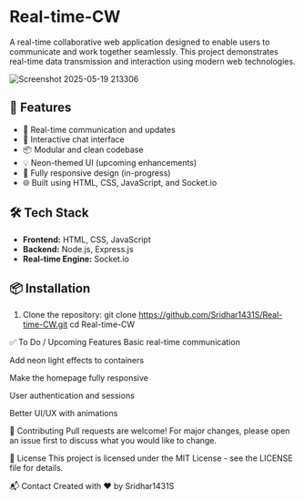 # Real-time-CW

A real-time collaborative web application designed to enable users to communicate and work together seamlessly. This project demonstrates real-time data transmission and interaction using modern web technologies.




![Screenshot 2025-05-19 213306](https://github.com/user-attachments/assets/fc9e956e-0f92-42a1-9e1e-2d8ded05a294)








## 🚀 Features

- 🔄 Real-time communication and updates
- 💬 Interactive chat interface
- 📦 Modular and clean codebase
- 💡 Neon-themed UI (upcoming enhancements)
- 📱 Fully responsive design (in-progress)
- 🌐 Built using HTML, CSS, JavaScript, and Socket.io

## 🛠 Tech Stack

- **Frontend:** HTML, CSS, JavaScript
- **Backend:** Node.js, Express.js
- **Real-time Engine:** Socket.io

## 📦 Installation

1. Clone the repository:
   git clone https://github.com/Sridhar1431S/Real-time-CW.git
   cd Real-time-CW


✅ To Do / Upcoming Features
 Basic real-time communication

 Add neon light effects to containers

 Make the homepage fully responsive

 User authentication and sessions

 Better UI/UX with animations

🤝 Contributing
Pull requests are welcome! For major changes, please open an issue first to discuss what you would like to change.

📄 License
This project is licensed under the MIT License - see the LICENSE file for details.

📬 Contact
Created with ❤️ by Sridhar1431S
